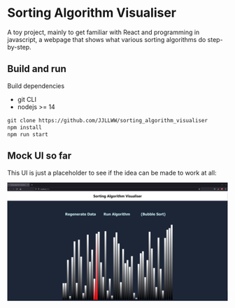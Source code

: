 # Sorting Algorithm Visualiser

A toy project, mainly to get familiar with React and programming in javascript, a webpage that shows what various sorting algorithms do step-by-step.

## Build and run

Build dependencies

* git CLI
* nodejs >= 14

```
git clone https://github.com/JJLLWW/sorting_algorithm_visualiser
npm install
npm run start
```

## Mock UI so far

This UI is just a placeholder to see if the idea can be made to work at all:

![Picture Of The UI](/git_markdown/mock1.png)